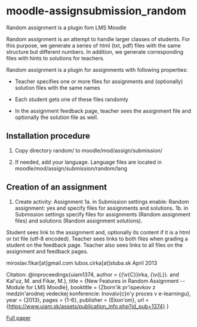# moodle-assignsubmission_random
Random assignment is a plugin fom LMS Moodle

Random assignment is an attempt to handle larger classes of students.
For this purpose, we generate a series of html (txt, pdf) files with the
same structure but different numbers. In addition, we generate
corresponding files with hints to solutions for teachers.

Random assignment is a plugin for assignments with following
properties:

- Teacher specifies one or more files for
  assignments and (optionally) solution files with the same names

- Each student gets one of these files randomly 

- In the assignment feedback page, teacher sees the assignment file
  and optionally the solution file as well.

## Installation procedure

1. Copy directory random/ to moodle/mod/assign/submission/

2. If needed, add your language. Language files are located in
   moodle/mod/assign/submission/random/lang

## Creation of an assignment

1. Create activity: Assignment 
1a. in Submission settings enable: Random assignment: yes and specify files for assignments and solutions.
1b. in Submission settings specify files for assignments (Random assignment files) and solutions (Random assignment solutions).

Student sees link to the assignment and, optionally its content if it
is a html or txt file (utf-8 encoded). Teacher sees links to both files when grading 
a student on the feedback page. Teacher also sees links to all files 
on the assignment and feedback pages.


miroslav.fikar[at]gmail.com
lubos.cirka[at]stuba.sk
April 2013

Citation:
@inproceedings{uiam1374,
author	 = 	{{\v{C}}irka, {\v{L}}. and Kal\'uz, M. and Fikar, M.},
title	 = 	{New Features in Random Assignment -- Module for LMS Moodle},
booktitle	 = 	{Zborn\'ik pr\'ispevkov z medzin\'arodnej vedeckej konferencie: Inova\v{c}n\'y proces v e-learningu},
year	 = 	{2013},
pages	 = 	{1-6},
publisher	 = 	{Ekon\'om},
url	 = 	{https://www.uiam.sk/assets/publication_info.php?id_pub=1374}
} 

<a href="https://www.uiam.sk/assets/publication_info.php?id_pub=1374">Full paper</a>
